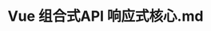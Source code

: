 ---
layout: post
title: Vue 组合式API 响应式核心.md
categories: [Vue]
description: Vue
keywords: Vue
mermaid: false
sequence: false
flow: false
mathjax: false
mindmap: false
mindmap2: false
---